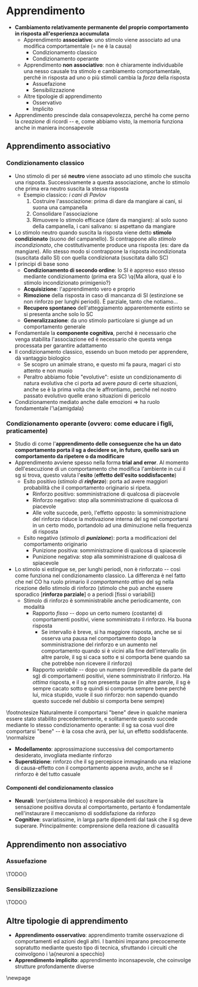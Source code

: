 # Apprendimento
- __Cambiamento relativamente permanente del proprio comportamento in risposta all'esperienza accumulata__
    - Apprendimento __associativo__: uno stimolo viene associato ad una modifica comportamentale (= ne è la causa)
        - Condizionamento classico
        - Condizionamento operante
    - Apprendimento __non associativo__: non è chiaramente individuabile una nesso causale tra stimolo e cambiamento comportamentale, perché in risposta ad uno o più stimoli cambia la _forza_ della risposta
        - Assuefazione
        - Sensibilizzazione
    - Altre tipologie di apprendimento
        - Osservativo
        - Implicito
- Apprendimento prescinde dala consapevolezza, perché ha come perno la _creazione_ di ricordi -- e, come abbiamo visto, la memoria funziona anche in maniera inconsapevole

## Apprendimento associativo

### Condizionamento classico
- Uno stimolo di per sé __neutro__ viene associato ad uno stimolo che suscita una risposta. Successivamente a questa associazione, anche lo stimolo che prima era neutro suscita la stessa risposta
    - Esempio classico: _i cani di Pavlov_
        1. Costruire l'associazione: prima di dare da mangiare ai cani, si suona una campanella
        2. Consolidare l'associazione
        3. Rimuovere lo stimolo efficace (dare da mangiare): al solo suono della campanella, i cani salivano: si aspettano da mangiare
- Lo stimolo neutro quando suscita la risposta viene detto __stimolo condizionato__ (suono del campanello). Si contrappone allo _stimolo incondizionato_, che costitutivamente produce una risposta (es: dare da mangiare). Allo stesso modo si contrappone la risposta incondizionata (suscitata dallo SI) con quella condizionata (suscitata dallo SC)
- I principi di base sono
    - __Condizionamento di secondo ordine__: lo SI è appreso esso stesso mediante condizionamento (prima era SC) \q{Ma allora, qual è lo stimolo incondizionato primigenio?}
    - __Acquisizione__: l'apprendimento vero e proprio
    - __Rimozione__ della risposta in caso di mancanza di SI (estinzione se non rinforzo per lunghi periodi). È parziale, tanto che notiamo...
    - __Recupero spontaneo__ dell'atteggiamento apparentemente estinto se si presenta anche solo lo SC
    - __Generalizzazione__: da uno stimolo particolare si giunge ad un comportamento generale
- Fondamentale la __componente cognitiva__, perché è necessario che venga stabilita l'associazione ed è necessario che questa venga processata per garantire adattamento
- Il condizionamento classico, essendo un buon metodo per apprendere, dà vantaggio biologico
    - Se scopro un animale strano, e questo mi fa paura, magari ci sto attento e non muoio
    - Peraltro abbiamo fobie "evolutive": esiste un condizionamento di natura evolutiva che ci porta ad avere _paura_ di certe situazioni, anche se è la prima volta che le affrontiamo, perché nel nostro passato evolutivo quelle erano situazioni di pericolo
- Condizionamento mediato anche dalle emozioni ⇒ ha ruolo fondamentale l'\a{amigdala}

### Condizionamento operante (ovvero: come educare i figli, praticamente)
- Studio di come l'__apprendimento delle conseguenze che ha un dato comportamento porta il sg a decidere se, in futuro, quello sarà un comportamento da ripetere o da modificare__
- Apprendimento avviene spesso nella forma __trial and error__. Al momento dell'esecuzione di un comportamento che modifica l'ambiente in cui il sg si trova, questo valuta l'__esito__ (__effetto dell'esito soddisfacente__)
    - Esito positivo (_stimolo di __rinforzo___): porta ad avere maggiori probabilità che il comportamento originario si ripeta.
        - Rinforzo positivo: somministrazione di qualcosa di piacevole
        - Rinforzo negativo: stop alla somministrazione di qualcosa di piacevole
        - Alle volte succede, però, l'effetto opposto: la somministrazione del rinforzo riduce la motivazione interna del sg nel comportarsi in un certo modo, portandolo ad una diminuzione nella frequenza di risposta
    - Esito negativo (_stimolo di __punizione___): porta a modificazioni del comportamento originario
        - Punizione positiva: somministrazione di qualcosa di spiacevole
        - Punizione negativa: stop alla somministrazione di qualcosa di spiacevole
- Lo stimolo si estingue se, per lunghi periodi, non è rinforzato -- così come funziona nel condizionamento classico. La differenza è nel fatto che nel CO ha ruolo primario il _comportamento attivo_ del sg nella ricezione dello stimolo di rinforzo (stimolo che può anche essere sporadico [__rinforzo parziale__] o a periodi [fissi o variabili])
    - Stimolo di rinforzo è somministrabile anche periodicamente, con modalità
        - Rapporto _fisso_ -- dopo un certo numero (costante) di comportamenti positivi, viene somministrato il rinforzo. Ha buona risposta
            - Se intervallo è breve, si ha maggiore risposta, anche se si osserva una pausa nel comportamento dopo la somministrazione del rinforzo e un aumento nel comportamento quando si è vicini alla fine dell'intervallo (in altre parole, il sg si caca sotto e si comporta bene quando sa che potrebbe non ricevere il rinforzo)
        - Rapporto _variabile_ -- dopo un numero (imprevedibile da parte del sg) di comportamenti positivi, viene somministrato il rinforzo. Ha _ottima_ risposta, e il sg non presenta pause (in altre parole, il sg è sempre cacato sotto e quindi si comporta sempre bene perché lui, mica stupido, vuole il suo rinforzo: non sapendo quando questo succede nel dubbio si comporta bene sempre)


\footnotesize
Naturalmente il comportarsi "bene" deve in qualche maniera essere stato stabilito precedentemente, e solitamente questo succede mediante lo stesso condizionamento operante: il sg sa cosa vuol dire comportarsi "bene" -- è la cosa che avrà, per lui, un effetto soddisfacente.
\normalsize

- __Modellamento__: approssimazione successiva del comportamento desiderato, invogliata mediante rinforzo
- __Superstizione__: rinforzo che il sg percepisce immaginando una relazione di causa-effetto con il comportamento appena avuto, anche se il rinforzo è del tutto casuale

#### Componenti del condizionamento classico
- __Neurali__: \ner{sistema limbico} è responsabile del suscitare la sensazione positiva dovuta al comportamento, pertanto è fondamentale nell'instaurare il meccanismo di soddisfazione da rinforzo
- __Cognitive__: svariatissime, in larga parte dipendenti dal task che il sg deve superare. Principalmente: comprensione della reazione di casualità

## Apprendimento non associativo

### Assuefazione
\TODO{}

### Sensibilizzazione
\TODO{}

## Altre tipologie di apprendimento
- __Apprendimento osservativo__: apprendimento tramite osservazione di comportamenti ed azioni degli altri. I bambini imparano precocemente sopratutto mediante questo tipo di tecnica, sfruttando i circuiti che coinvolgono i \a{neuroni a specchio}
- __Apprendimento implicito__: apprendimento inconsapevole, che coinvolge strutture profondamente diverse

\newpage
